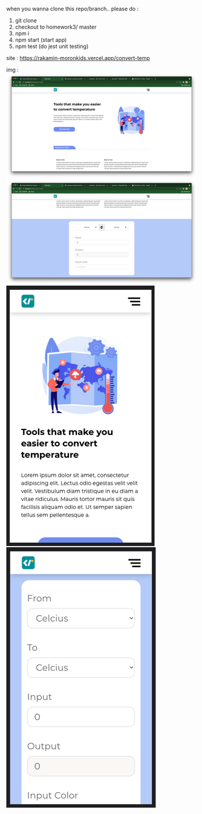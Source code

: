 when you wanna clone this repo/branch..
please do :
1. git clone
2. checkout to homework3/ master
3. npm i
4. npm start (start app)
5. npm test (do jest unit testing)

site : https://rakamin-moronkids.vercel.app/convert-temp

img :
![alt text](https://github.com/moronkids/Rakamin/blob/homework3/capture_screen/1.png)
![alt text](https://github.com/moronkids/Rakamin/blob/homework3/capture_screen/2.png)
![alt text](https://github.com/moronkids/Rakamin/blob/homework3/capture_screen/3.png)
![alt text](https://github.com/moronkids/Rakamin/blob/homework3/capture_screen/4.png)
